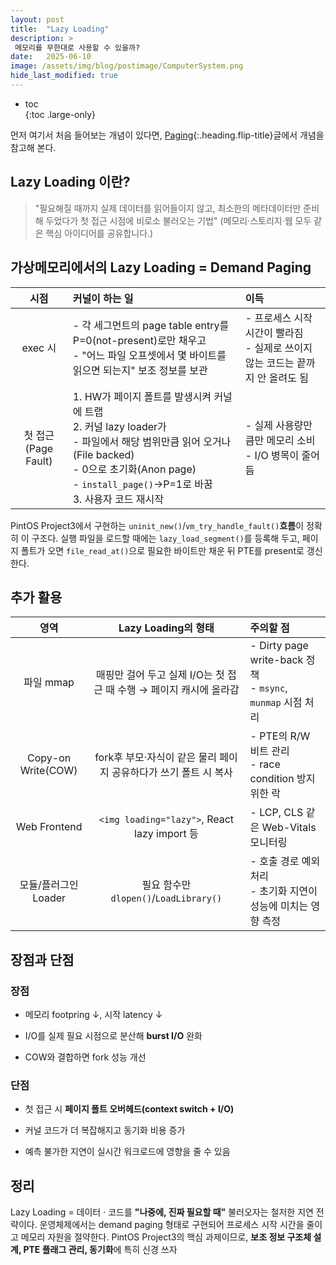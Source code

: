 ```yaml
---
layout: post
title:  "Lazy Loading"
description: >
 메모리를 무한대로 사용할 수 있을까?
date:   2025-06-10
image: /assets/img/blog/postimage/ComputerSystem.png
hide_last_modified: true
---
```


* toc  
{:toc .large-only}

먼저 여기서 처음 들어보는 개념이 있다면, [Paging](../../computersystem/paging){:.heading.flip-title}글에서 개념을 참고해 본다.

## Lazy Loading 이란?

> "필요해질 때까지 실제 데이터를 읽어들이지 않고, 최소한의 메타데이터만 준비해 두었다가 첫 접근 시점에 비로소 불러오는 기법"
> (메모리·스토리지·웹 모두 같은 핵심 아이디어를 공유합니다.)

## 가상메모리에서의 Lazy Loading = Demand Paging

| 시점 | 커널이 하는 일 | 이득 |
|:---:|:---|:---|
| exec 시 | - 각 세그먼트의 page table entry를 P=0(not-present)로만 채우고<br/>- "어느 파일 오프셋에서 몇 바이트를 읽으면 되는지" 보조 정보를 보관 | - 프로세스 시작 시간이 빨라짐<br/>- 실제로 쓰이지 않는 코드는 끝까지 안 올려도 됨 |
| 첫 접근(Page Fault) | 1. HW가 페이지 폴트를 발생시켜 커널에 트랩<br/>2. 커널 lazy loader가<br/>- 파일에서 해당 범위만큼 읽어 오거나(File backed)<br/>- 0으로 초기화(Anon page)<br/>- `install_page()`→P=1로 바꿈<br/>3. 사용자 코드 재시작 | - 실제 사용량만큼만 메모리 소비<br/>- I/O 병목이 줄어듬 |

PintOS Project3에서 구현하는 `uninit_new()`/`vm_try_handle_fault()`**흐름**이 정확히 이 구조다. 실행 파일을 로드할 때에는 `lazy_load_segment()`를 등록해 두고, 페이지 폴트가 오면 `file_read_at()`으로 필요한 바이트만 채운 뒤 PTE를 present로 갱신한다.

## 추가 활용

| 영역 | Lazy Loading의 형태 | 주의할 점 |
|:---:|:---:|:---|
| 파일 mmap | 매핑만 걸어 두고 실제 I/O는 첫 접근 때 수행 → 페이지 캐시에 올라감 | - Dirty page write-back 정책<br/>- `msync`, `munmap` 시점 처리 |
| Copy-on Write(COW) | fork후 부모·자식이 같은 물리 페이지 공유하다가 쓰기 폴트 시 복사 | - PTE의 R/W 비트 관리<br/>- race condition 방지 위한 락 |
| Web Frontend | `<img loading="lazy">`, React lazy import 등 | - LCP, CLS 같은 Web-Vitals 모니터링 |
| 모듈/플러그인 Loader | 필요 함수만 `dlopen()`/`LoadLibrary()` | - 호출 경로 예외 처리<br/>- 초기화 지연이 성능에 미치는 영향 측정 |

## 장점과 단점

### 장점

- 메모리 footpring ↓, 시작 latency ↓

- I/O를 실제 필요 시점으로 분산해 **burst I/O** 완화

- COW와 결합하면 fork 성능 개선

### 단점

- 첫 접근 시 **페이지 폴트 오버헤드(context switch + I/O)**

- 커널 코드가 더 복잡해지고 동기화 비용 증가

- 예측 불가한 지연이 실시간 워크로드에 영향을 줄 수 있음

## 정리

Lazy Loading = 데이터 · 코드를 **"나중에, 진짜 필요할 때"** 불러오자는 철저한 지연 전략이다. 운영체제에서는 demand paging 형태로 구현되어 프로세스 시작 시간을 줄이고 메모리 자원을 절약한다. PintOS Project3의 핵심 과제이므로, **보조 정보 구조체 설계, PTE 플래그 관리, 동기화**에 특히 신경 쓰자